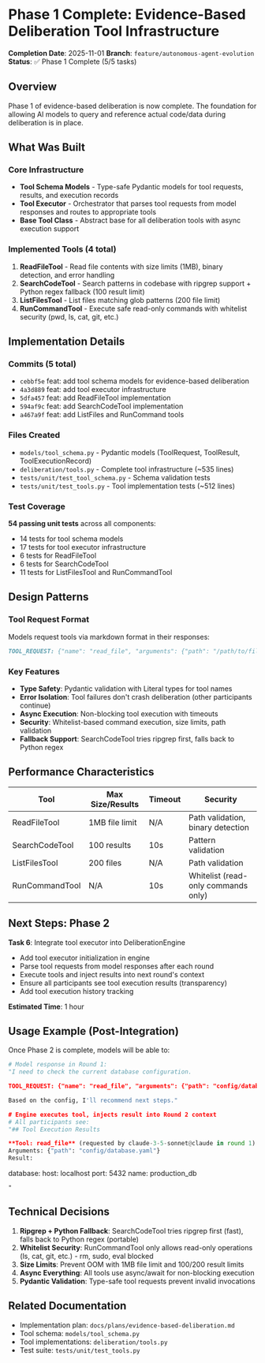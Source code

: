 # Phase 1 Complete: Evidence-Based Deliberation Tool Infrastructure

**Completion Date**: 2025-11-01
**Branch**: `feature/autonomous-agent-evolution`
**Status**: ✅ Phase 1 Complete (5/5 tasks)

## Overview

Phase 1 of evidence-based deliberation is now complete. The foundation for allowing AI models to query and reference actual code/data during deliberation is in place.

## What Was Built

### Core Infrastructure
- **Tool Schema Models** - Type-safe Pydantic models for tool requests, results, and execution records
- **Tool Executor** - Orchestrator that parses tool requests from model responses and routes to appropriate tools
- **Base Tool Class** - Abstract base for all deliberation tools with async execution support

### Implemented Tools (4 total)

1. **ReadFileTool** - Read file contents with size limits (1MB), binary detection, and error handling
2. **SearchCodeTool** - Search patterns in codebase with ripgrep support + Python regex fallback (100 result limit)
3. **ListFilesTool** - List files matching glob patterns (200 file limit)
4. **RunCommandTool** - Execute safe read-only commands with whitelist security (pwd, ls, cat, git, etc.)

## Implementation Details

### Commits (5 total)
- `cebbf5e` feat: add tool schema models for evidence-based deliberation
- `4a3d889` feat: add tool executor infrastructure
- `5dfa457` feat: add ReadFileTool implementation
- `594af9c` feat: add SearchCodeTool implementation
- `a467a9f` feat: add ListFiles and RunCommand tools

### Files Created
- `models/tool_schema.py` - Pydantic models (ToolRequest, ToolResult, ToolExecutionRecord)
- `deliberation/tools.py` - Complete tool infrastructure (~535 lines)
- `tests/unit/test_tool_schema.py` - Schema validation tests
- `tests/unit/test_tools.py` - Tool implementation tests (~512 lines)

### Test Coverage
**54 passing unit tests** across all components:
- 14 tests for tool schema models
- 17 tests for tool executor infrastructure
- 6 tests for ReadFileTool
- 6 tests for SearchCodeTool
- 11 tests for ListFilesTool and RunCommandTool

## Design Patterns

### Tool Request Format
Models request tools via markdown format in their responses:
```markdown
TOOL_REQUEST: {"name": "read_file", "arguments": {"path": "/path/to/file.py"}}
```

### Key Features
- **Type Safety**: Pydantic validation with Literal types for tool names
- **Error Isolation**: Tool failures don't crash deliberation (other participants continue)
- **Async Execution**: Non-blocking tool execution with timeouts
- **Security**: Whitelist-based command execution, size limits, path validation
- **Fallback Support**: SearchCodeTool tries ripgrep first, falls back to Python regex

## Performance Characteristics

| Tool | Max Size/Results | Timeout | Security |
|------|-----------------|---------|----------|
| ReadFileTool | 1MB file limit | N/A | Path validation, binary detection |
| SearchCodeTool | 100 results | 10s | Pattern validation |
| ListFilesTool | 200 files | N/A | Path validation |
| RunCommandTool | N/A | 10s | Whitelist (read-only commands only) |

## Next Steps: Phase 2

**Task 6**: Integrate tool executor into DeliberationEngine
- Add tool executor initialization in engine
- Parse tool requests from model responses after each round
- Execute tools and inject results into next round's context
- Ensure all participants see tool execution results (transparency)
- Add tool execution history tracking

**Estimated Time**: 1 hour

## Usage Example (Post-Integration)

Once Phase 2 is complete, models will be able to:

```python
# Model response in Round 1:
"I need to check the current database configuration.

TOOL_REQUEST: {"name": "read_file", "arguments": {"path": "config/database.yaml"}}

Based on the config, I'll recommend next steps."

# Engine executes tool, injects result into Round 2 context
# All participants see:
"## Tool Execution Results

**Tool: read_file** (requested by claude-3-5-sonnet@claude in round 1)
Arguments: {"path": "config/database.yaml"}
Result:
```
database:
  host: localhost
  port: 5432
  name: production_db
```
"
```

## Technical Decisions

1. **Ripgrep + Python Fallback**: SearchCodeTool tries ripgrep first (fast), falls back to Python regex (portable)
2. **Whitelist Security**: RunCommandTool only allows read-only operations (ls, cat, git, etc.) - rm, sudo, eval blocked
3. **Size Limits**: Prevent OOM with 1MB file limit and 100/200 result limits
4. **Async Everything**: All tools use async/await for non-blocking execution
5. **Pydantic Validation**: Type-safe tool requests prevent invalid invocations

## Related Documentation

- Implementation plan: `docs/plans/evidence-based-deliberation.md`
- Tool schema: `models/tool_schema.py`
- Tool implementations: `deliberation/tools.py`
- Test suite: `tests/unit/test_tools.py`
